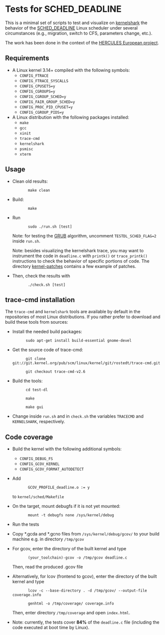 Tests for SCHED_DEADLINE
========================

This is a minimal set of scripts to test and visualize on
[kernelshark](http://rostedt.homelinux.com/kernelshark/) the
behavior of the [SCHED_DEADLINE](https://en.wikipedia.org/wiki/SCHED_DEADLINE)
Linux scheduler under several circumstances (e.g., migration, switch to CFS,
parameters change, etc.).

The work has been done in the context of the
[HERCULES European project](http://hercules2020.eu).

Requirements
------------

 - A Linux kernel 3.14+ compiled with the following symbols:
   - ```CONFIG_FTRACE```
   - ```CONFIG_FTRACE_SYSCALLS```
   - ```CONFIG_CPUSETS=y```
   - ```CONFIG_CGROUPS=y```
   - ```CONFIG_CGROUP_SCHED=y```
   - ```CONFIG_FAIR_GROUP_SCHED=y```
   - ```CONFIG_PROC_PID_CPUSET=y```
   - ```CONFIG_CGROUP_PIDS=y```
 - A Linux distribution with the following packages installed:
   - ```make```
   - ```gcc```
   - ```xinit```
   - ```trace-cmd```
   - ```kernelshark```
   - ```psmisc```
   - ```xterm```

Usage
-----

 - Clean old results:

              make clean

 - Build:

              make

 - Run

              sudo ./run.sh [test]

   Note: for testing the [GRUB](http://lkml.iu.edu/hypermail/linux/kernel/1703.2/06174.html)
   algorithm, uncomment ```TESTDL_SCHED_FLAG=2``` inside ```run.sh```.

   Note: besides visualizing the kernelshark trace, you may want to instrument
   the code in ```deadline.c``` with ```printk()``` or ```trace_printk()```
   instructions to check the behavior of specific portions of code.
   The directory [kernel-patches](kernel-patches) contains a few example of
   patches.

 - Then, check the results with

              ./check.sh [test]


trace-cmd installation
----------------------

The `trace-cmd` and `kernelshark` tools are available by default in the
repositories of most Linux distributions.
If you rather prefer to download and build these tools from sources:

 - Install the needed build packages:

             sudo apt-get install build-essential gnome-devel

 - Get the source code of trace-cmd:

             git clone git://git.kernel.org/pub/scm/linux/kernel/git/rostedt/trace-cmd.git

             git checkout trace-cmd-v2.6

 - Build the tools:

             cd test-dl

             make

             make gui

 - Change inside `run.sh` and in `check.sh` the variables `TRACECMD` and
   `KERNELSHARK`, respectively.


Code coverage
-------------

 - Build the kernel with the following additional symbols:
   - ```CONFIG_DEBUG_FS```
   - ```CONFIG_GCOV_KERNEL```
   - ```CONFIG_GCOV_FORMAT_AUTODETECT```

 - Add

              GCOV_PROFILE_deadline.o := y

   to ```kernel/sched/Makefile```

 - On the target, mount debugfs if it is not yet mounted:

              mount -t debugfs none /sys/kernel/debug

 - Run the tests

 - Copy *.gcda and *.gcno files from ```/sys/kernel/debug/gcov/``` to your
   build machine e.g. in directory ```/tmp/gcov```

 - For gcov, enter the directory of the built kernel and type

              (your_toolchain)-gcov -o /tmp/gcov deadline.c

   Then, read the produced .gcov file

 - Alternatively, for lcov (frontend to gcov), enter the directory of the built
   kernel and type

              lcov -c --base-directory . -d /tmp/gcov/ --output-file coverage.info

              genhtml -o /tmp/coverage/ coverage.info

   Then, enter directory ```/tmp/coverage``` and open ```index.html```.

 - Note: currently, the tests cover **84%** of the ```deadline.c``` file
         (including the code executed at boot time by Linux).
